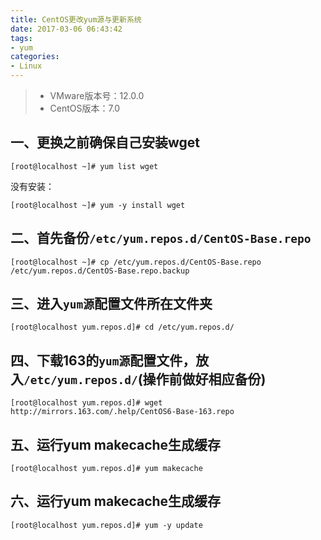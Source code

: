 ```yaml
---
title: CentOS更改yum源与更新系统
date: 2017-03-06 06:43:42
tags:
- yum
categories:
- Linux
---
```

>  - VMware版本号：12.0.0  
>  - CentOS版本：7.0

一、更换之前确保自己安装wget
-------

``` 
[root@localhost ~]# yum list wget
```
没有安装：
```
[root@localhost ~]# yum -y install wget
```
二、首先备份`/etc/yum.repos.d/CentOS-Base.repo`
-------
```
[root@localhost ~]# cp /etc/yum.repos.d/CentOS-Base.repo /etc/yum.repos.d/CentOS-Base.repo.backup
```

三、进入`yum源`配置文件所在文件夹
-------

```
[root@localhost yum.repos.d]# cd /etc/yum.repos.d/
```

四、下载163的`yum源`配置文件，放入`/etc/yum.repos.d/`(操作前做好相应备份)
-------

```
[root@localhost yum.repos.d]# wget http://mirrors.163.com/.help/CentOS6-Base-163.repo
```

五、运行yum makecache生成缓存
-------

```
[root@localhost yum.repos.d]# yum makecache
```

六、运行yum makecache生成缓存
-------

```
[root@localhost yum.repos.d]# yum -y update
```




